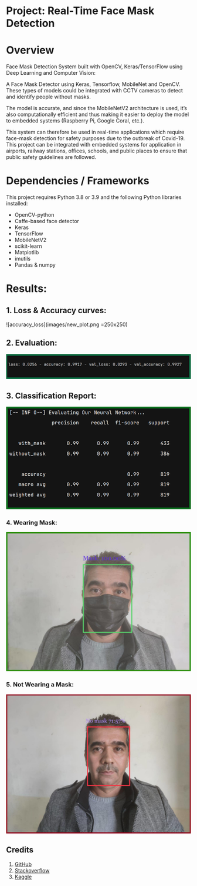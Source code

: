 # Project: Real-Time Face Mask Detection

# Overview
Face Mask Detection System built with OpenCV, Keras/TensorFlow using Deep Learning and Computer Vision:

A Face Mask Detector using Keras, Tensorflow, MobileNet and OpenCV.  
These types of models could be integrated with CCTV cameras to detect and identify people without masks.

The model is accurate, and since the MobileNetV2 architecture is used, it’s also computationally efficient and thus making it easier to deploy the model to embedded systems (Raspberry Pi, Google Coral, etc.).

This system can therefore be used in real-time applications which require face-mask detection for safety purposes due to the outbreak of Covid-19. 
This project can be integrated with embedded systems for application in airports, railway stations, offices, schools, and public places to ensure that public safety guidelines are followed.


# Dependencies / Frameworks
This project requires Python 3.8 or 3.9 and the following Python libraries installed:

* OpenCV-python
* Caffe-based face detector
* Keras
* TensorFlow
* MobileNetV2
* scikit-learn
* Matplotlib
* imutils
* Pandas & numpy


# Results:
## 1. Loss & Accuracy curves:
   
![accuracy_loss](images/new_plot.png =250x250)


## 2. Evaluation:
![Evaluation](images/lossAccuracy.PNG)

## 3. Classification Report:
![report](images/report_.PNG)


### 4. Wearing Mask:
![mask](images/WithMask.jpg)


### 5. Not Wearing a Mask:
![maskNO](images/withoutMask.jpg)

## Credits
1. [GitHub](http://github.com)
2. [Stackoverflow](https://stackoverflow.com)
3. [Kaggle](https://www.kaggle.com/)
